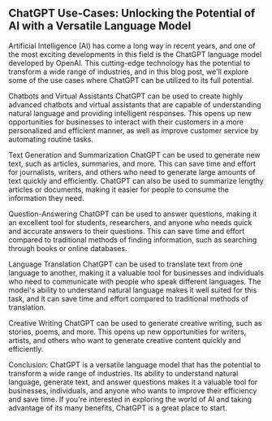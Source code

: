 ## ChatGPT Use-Cases: Unlocking the Potential of AI with a Versatile Language Model

Artificial Intelligence (AI) has come a long way in recent years, and one of the most exciting developments in this field is the ChatGPT language model developed by OpenAI. This cutting-edge technology has the potential to transform a wide range of industries, and in this blog post, we'll explore some of the use cases where ChatGPT can be utilized to its full potential.

Chatbots and Virtual Assistants
ChatGPT can be used to create highly advanced chatbots and virtual assistants that are capable of understanding natural language and providing intelligent responses. This opens up new opportunities for businesses to interact with their customers in a more personalized and efficient manner, as well as improve customer service by automating routine tasks.

Text Generation and Summarization
ChatGPT can be used to generate new text, such as articles, summaries, and more. This can save time and effort for journalists, writers, and others who need to generate large amounts of text quickly and efficiently. ChatGPT can also be used to summarize lengthy articles or documents, making it easier for people to consume the information they need.

Question-Answering
ChatGPT can be used to answer questions, making it an excellent tool for students, researchers, and anyone who needs quick and accurate answers to their questions. This can save time and effort compared to traditional methods of finding information, such as searching through books or online databases.

Language Translation
ChatGPT can be used to translate text from one language to another, making it a valuable tool for businesses and individuals who need to communicate with people who speak different languages. The model's ability to understand natural language makes it well suited for this task, and it can save time and effort compared to traditional methods of translation.

Creative Writing
ChatGPT can be used to generate creative writing, such as stories, poems, and more. This opens up new opportunities for writers, artists, and others who want to generate creative content quickly and efficiently.

Conclusion:
ChatGPT is a versatile language model that has the potential to transform a wide range of industries. Its ability to understand natural language, generate text, and answer questions makes it a valuable tool for businesses, individuals, and anyone who wants to improve their efficiency and save time. If you're interested in exploring the world of AI and taking advantage of its many benefits, ChatGPT is a great place to start.

